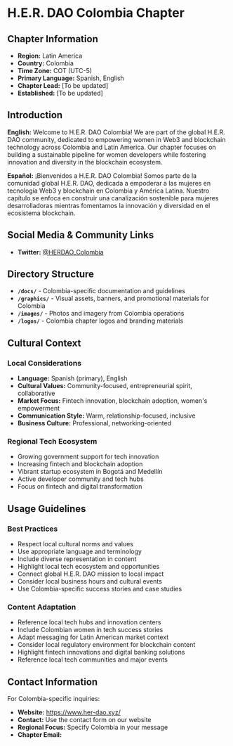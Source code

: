 # H.E.R. DAO Colombia Chapter

## Chapter Information

- **Region:** Latin America
- **Country:** Colombia
- **Time Zone:** COT (UTC-5)
- **Primary Language:** Spanish, English
- **Chapter Lead:** [To be updated]
- **Established:** [To be updated]

## Introduction

**English:**
Welcome to H.E.R. DAO Colombia! We are part of the global H.E.R. DAO community, dedicated to empowering women in Web3 and blockchain technology across Colombia and Latin America. Our chapter focuses on building a sustainable pipeline for women developers while fostering innovation and diversity in the blockchain ecosystem.

**Español:**
¡Bienvenidos a H.E.R. DAO Colombia! Somos parte de la comunidad global H.E.R. DAO, dedicada a empoderar a las mujeres en tecnología Web3 y blockchain en Colombia y América Latina. Nuestro capítulo se enfoca en construir una canalización sostenible para mujeres desarrolladoras mientras fomentamos la innovación y diversidad en el ecosistema blockchain.

## Social Media & Community Links

- **Twitter:** [@HERDAO_Colombia](https://x.com/herdaocolombia)

## Directory Structure

- **`/docs/`** - Colombia-specific documentation and guidelines
- **`/graphics/`** - Visual assets, banners, and promotional materials for Colombia
- **`/images/`** - Photos and imagery from Colombia operations
- **`/logos/`** - Colombia chapter logos and branding materials

## Cultural Context

### Local Considerations
- **Language:** Spanish (primary), English
- **Cultural Values:** Community-focused, entrepreneurial spirit, collaborative
- **Market Focus:** Fintech innovation, blockchain adoption, women's empowerment
- **Communication Style:** Warm, relationship-focused, inclusive
- **Business Culture:** Professional, networking-oriented

### Regional Tech Ecosystem
- Growing government support for tech innovation
- Increasing fintech and blockchain adoption
- Vibrant startup ecosystem in Bogotá and Medellín
- Active developer community and tech hubs
- Focus on fintech and digital transformation

## Usage Guidelines

### Best Practices
- Respect local cultural norms and values
- Use appropriate language and terminology
- Include diverse representation in content
- Highlight local tech ecosystem and opportunities
- Connect global H.E.R. DAO mission to local impact
- Consider local business hours and cultural events
- Use Colombia-specific success stories and case studies

### Content Adaptation
- Reference local tech hubs and innovation centers
- Include Colombian women in tech success stories
- Adapt messaging for Latin American market context
- Consider local regulatory environment for blockchain content
- Highlight fintech innovations and digital banking solutions
- Reference local tech communities and major events

## Contact Information

For Colombia-specific inquiries:
- **Website:** https://www.her-dao.xyz/
- **Contact:** Use the contact form on our website
- **Regional Focus:** Specify Colombia in your message
- **Chapter Email:** 
